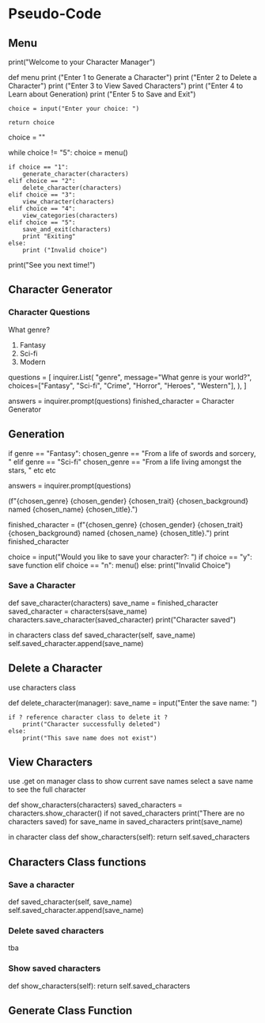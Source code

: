 # Pseudo-Code
## Menu
print("Welcome to your Character Manager")

def menu
    print ("Enter 1 to Generate a Character")
    print ("Enter 2 to Delete a Character")
    print ("Enter 3 to View Saved Characters")
    print ("Enter 4 to Learn about Generation)
    print ("Enter 5 to Save and Exit")
    
    choice = input("Enter your choice: ")

    return choice

choice = ""

while choice != "5":
    choice = menu()

    if choice == "1":
        generate_character(characters)
    elif choice == "2":
        delete_character(characters)
    elif choice == "3":
        view_character(characters)
    elif choice == "4":
        view_categories(characters)
    elif choice == "5":
        save_and_exit(characters)
        print "Exiting"
    else:
        print ("Invalid choice")

print("See you next time!")


## Character Generator
### Character Questions
What genre? 
1. Fantasy
2. Sci-fi
3. Modern

questions = [
    inquirer.List(
        "genre",
        message="What genre is your world?",
        choices=["Fantasy", "Sci-fi", "Crime", "Horror", "Heroes", "Western"],
    ),
]

answers = inquirer.prompt(questions)
finished_character = Character Generator

## Generation
if genre == "Fantasy":
    chosen_genre == "From a life of swords and sorcery, "
elif genre == "Sci-fi"
    chosen_genre == "From a life living amongst the stars, "
etc etc

answers = inquirer.prompt(questions)
<!-- finished_character = Generator -->

(f"{chosen_genre} {chosen_gender} {chosen_trait} {chosen_background} named {chosen_name} {chosen_title}.")

finished_character = (f"{chosen_genre} {chosen_gender} {chosen_trait} {chosen_background} named {chosen_name} {chosen_title}.") 
print finished_character

choice = input("Would you like to save your character?: ")
    if choice == "y":
        save function
    elif choice == "n":
        menu()
    else:
        print("Invalid Choice")





### Save a Character
def save_character(characters)
    save_name = finished_character
    saved_character = characters(save_name)
    characters.save_character(saved_character)
    print("Character saved")

in characters class
def saved_character(self, save_name)
    self.saved_character.append(save_name)

## Delete a Character
use characters class 

def delete_character(manager):
    save_name = input("Enter the save name: ")
    
    if ? reference character class to delete it ? 
        print("Character successfully deleted")
    else: 
        print("This save name does not exist")


## View Characters
use .get on manager class to show current save names
select a save name to see the full character

def show_characters(characters)
    saved_characters = characters.show_character()
    if not saved_characters
        print("There are no characters saved)
    for save_name in saved_characters
        print(save_name)

in character class
def show_characters(self):
    return self.saved_characters

## Characters Class functions
### Save a character
def saved_character(self, save_name)
    self.saved_character.append(save_name)

### Delete saved characters
tba

### Show saved characters
def show_characters(self):
    return self.saved_characters

## Generate Class Function

